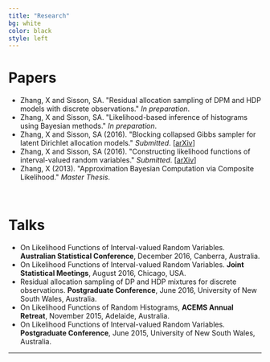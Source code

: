```yaml
---
title: "Research"
bg: white
color: black
style: left
---
```


# Papers

* Zhang, X and Sisson, SA. "Residual allocation sampling of DPM and HDP models with discrete observations." *In preparation*.
* Zhang, X and Sisson, SA. "Likelihood-based inference of histograms using Bayesian methods." *In preparation*.
* Zhang, X and Sisson, SA (2016). "Blocking collapsed Gibbs sampler for latent Dirichlet allocation models." *Submitted*. \[[arXiv](https://arxiv.org)\]
* Zhang, X and Sisson, SA (2016). "Constructing likelihood functions of interval-valued random variables." *Submitted*. \[[arXiv](https://arxiv.org)\]
* Zhang, X (2013). "Approximation Bayesian Computation via Composite Likelihood." *Master Thesis*.

<br>

# Talks

* On Likelihood Functions of Interval-valued Random Variables. **Australian Statistical Conference**, December 2016, Canberra, Australia.
* On Likelihood Functions of Interval-valued Random Variables. **Joint Statistical Meetings**, August 2016, Chicago, USA.
* Residual allocation sampling of DP and HDP mixtures for discrete observations. **Postgraduate Conference**, June 2016, University of New South Wales, Australia.
* On Likelihood Functions of Random Histograms, **ACEMS Annual Retreat**, November 2015, Adelaide, Australia.
* On Likelihood Functions of Interval-valued Random Variables. **Postgraduate Conference**, June 2015, University of New South Wales, Australia.

---


